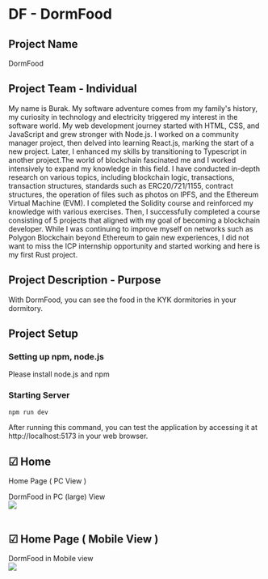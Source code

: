 # DF - DormFood

## Project Name

DormFood

## Project Team - Individual

My name is Burak. My software adventure comes from my family's history, my curiosity in technology and electricity triggered my interest in the software world. My web development journey started with HTML, CSS, and JavaScript and grew stronger with Node.js. I worked on a community manager project, then delved into learning React.js, marking the start of a new project. Later, I enhanced my skills by transitioning to Typescript in another project.The world of blockchain fascinated me and I worked intensively to expand my knowledge in this field. I have conducted in-depth research on various topics, including blockchain logic, transactions, transaction structures, standards such as ERC20/721/1155, contract structures, the operation of files such as photos on IPFS, and the Ethereum Virtual Machine (EVM). I completed the Solidity course and reinforced my knowledge with various exercises. Then, I successfully completed a course consisting of 5 projects that aligned with my goal of becoming a blockchain developer. While I was continuing to improve myself on networks such as Polygon Blockchain beyond Ethereum to gain new experiences, I did not want to miss the ICP internship opportunity and started working and here is my first Rust project.

## Project Description - Purpose

With DormFood, you can see the food in the KYK dormitories in your dormitory.

## Project Setup

### Setting up npm, node.js

Please install node.js and npm

### Starting Server

```bash
npm run dev
```

After running this command, you can test the application by accessing it at http://localhost:5173 in your web browser.

## &#9745; Home

Home Page ( PC View )

DormFood in PC (large) View
<br> <img src="https://github.com/burak-ekinci/kyk/blob/main/src/assets/pc.png"> <br> </br>

## &#9745; Home Page ( Mobile View )

DormFood in Mobile view
<br> <img src="https://github.com/burak-ekinci/kyk/blob/main/src/assets/mobile.png"> <br> </br>
